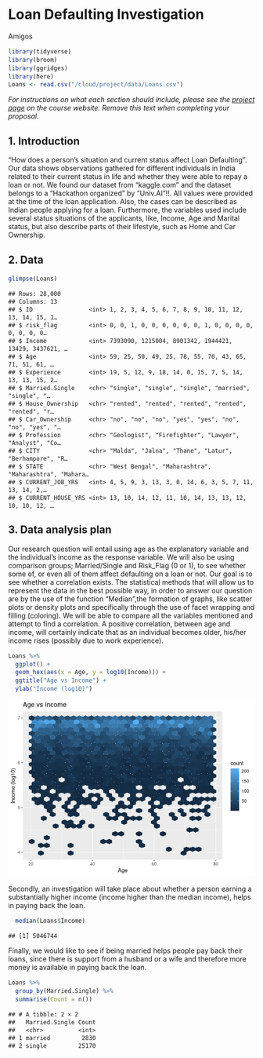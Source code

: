 Loan Defaulting Investigation
================
Amigos

``` r
library(tidyverse)
library(broom)
library(ggridges)
library(here)
Loans <- read.csv("/cloud/project/data/Loans.csv")
```

*For instructions on what each section should include, please see the
[project page](https://idsed.digital/assessments/project/#proposal) on
the course website. Remove this text when completing your proposal*.

## 1. Introduction

“How does a person’s situation and current status affect Loan
Defaulting”. Our data shows observations gathered for different
individuals in India related to their current status in life and whether
they were able to repay a loan or not. We found our dataset from
“kaggle.com” and the dataset belongs to a “Hackathon organized” by
“Univ.AI”!!. All values were provided at the time of the loan
application. Also, the cases can be described as Indian people applying
for a loan. Furthermore, the variables used include several status
situations of the applicants, like, Income, Age and Marital status, but
also describe parts of their lifestyle, such as Home and Car Ownership.

## 2. Data

``` r
glimpse(Loans)
```

    ## Rows: 28,000
    ## Columns: 13
    ## $ ID                <int> 1, 2, 3, 4, 5, 6, 7, 8, 9, 10, 11, 12, 13, 14, 15, 1…
    ## $ risk_flag         <int> 0, 0, 1, 0, 0, 0, 0, 0, 0, 1, 0, 0, 0, 0, 0, 0, 0, 0…
    ## $ Income            <int> 7393090, 1215004, 8901342, 1944421, 13429, 3437621, …
    ## $ Age               <int> 59, 25, 50, 49, 25, 78, 55, 70, 43, 65, 71, 51, 61, …
    ## $ Experience        <int> 19, 5, 12, 9, 18, 14, 0, 15, 7, 5, 14, 13, 13, 15, 2…
    ## $ Married.Single    <chr> "single", "single", "single", "married", "single", "…
    ## $ House_Ownership   <chr> "rented", "rented", "rented", "rented", "rented", "r…
    ## $ Car_Ownership     <chr> "no", "no", "no", "yes", "yes", "no", "no", "yes", "…
    ## $ Profession        <chr> "Geologist", "Firefighter", "Lawyer", "Analyst", "Co…
    ## $ CITY              <chr> "Malda", "Jalna", "Thane", "Latur", "Berhampore", "R…
    ## $ STATE             <chr> "West Bengal", "Maharashtra", "Maharashtra", "Mahara…
    ## $ CURRENT_JOB_YRS   <int> 4, 5, 9, 3, 13, 3, 0, 14, 6, 3, 5, 7, 11, 13, 14, 2,…
    ## $ CURRENT_HOUSE_YRS <int> 13, 10, 14, 12, 11, 10, 14, 13, 13, 12, 10, 10, 12, …

## 3. Data analysis plan

Our research question will entail using age as the explanatory variable
and the individual’s income as the response variable. We will also be
using comparison groups; Married/Single and Risk\_Flag (0 or 1), to see
whether some of, or even all of them affect defaulting on a loan or not.
Our goal is to see whether a correlation exists. The statistical methods
that will allow us to represent the data in the best possible way, in
order to answer our question are by the use of the function “Median”,the
formation of graphs, like scatter plots or density plots and
specifically through the use of facet wrapping and filling (coloring).
We will be able to compare all the variables mentioned and attempt to
find a correlation. A positive correlation, between age and income, will
certainly indicate that as an individual becomes older, his/her income
rises (possibly due to work experience).

``` r
Loans %>%
  ggplot() +
  geom_hex(aes(x = Age, y = log10(Income))) +
  ggtitle("Age vs Income") +
  ylab("Income (log10)")
```

![](proposal_files/figure-gfm/visualisation-1.png)<!-- -->

Secondly, an investigation will take place about whether a person
earning a substantially higher income (income higher than the median
income), helps in paying back the loan.

``` r
  median(Loans$Income)
```

    ## [1] 5046744

Finally, we would like to see if being married helps people pay back
their loans, since there is support from a husband or a wife and
therefore more money is available in paying back the loan.

``` r
Loans %>%
  group_by(Married.Single) %>%
  summarise(Count = n())
```

    ## # A tibble: 2 × 2
    ##   Married.Single Count
    ##   <chr>          <int>
    ## 1 married         2830
    ## 2 single         25170
